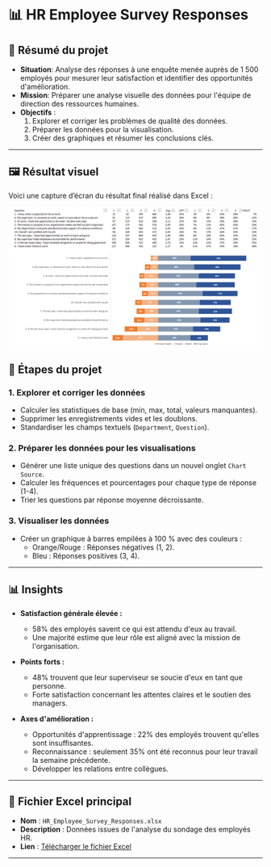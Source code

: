 # 📊 HR Employee Survey Responses

## 📝 Résumé du projet
- **Situation**: Analyse des réponses à une enquête menée auprès de 1 500 employés pour mesurer leur satisfaction et identifier des opportunités d'amélioration.  
- **Mission**: Préparer une analyse visuelle des données pour l'équipe de direction des ressources humaines.  
- **Objectifs** :
  1. Explorer et corriger les problèmes de qualité des données.
  2. Préparer les données pour la visualisation.
  3. Créer des graphiques et résumer les conclusions clés.

---
## 🖼 Résultat visuel
Voici une capture d’écran du résultat final réalisé dans Excel :

![Aperçu du tableau de bord HR Analysis](https://github.com/Arnaudl44/Excel-Projects/blob/main/HR%20Employee%20Survey%20Responses/images/Capture%20d%E2%80%99%C3%A9cran_HR_Employee_Survey_responses.png?raw=true)


## 📂 Étapes du projet

### 1. Explorer et corriger les données 
- Calculer les statistiques de base (min, max, total, valeurs manquantes).
- Supprimer les enregistrements vides et les doublons.
- Standardiser les champs textuels (`Department`, `Question`).

### 2. Préparer les données pour les visualisations
- Générer une liste unique des questions dans un nouvel onglet `Chart Source`.
- Calculer les fréquences et pourcentages pour chaque type de réponse (1-4).
- Trier les questions par réponse moyenne décroissante.

### 3. Visualiser les données
- Créer un graphique à barres empilées à 100 % avec des couleurs :
  - Orange/Rouge : Réponses négatives (1, 2).
  - Bleu : Réponses positives (3, 4).

---
## 📊 Insights

- **Satisfaction générale élevée :**
  - 58% des employés savent ce qui est attendu d'eux au travail.
  - Une majorité estime que leur rôle est aligné avec la mission de l'organisation.

- **Points forts :**
  - 48% trouvent que leur superviseur se soucie d'eux en tant que personne.
  - Forte satisfaction concernant les attentes claires et le soutien des managers.

- **Axes d'amélioration :**
  - Opportunités d'apprentissage : 22% des employés trouvent qu'elles sont insuffisantes.
  - Reconnaissance : seulement 35% ont été reconnus pour leur travail la semaine précédente.
  - Développer les relations entre collègues.

---
## 📄 Fichier Excel principal
- **Nom** : `HR_Employee_Survey_Responses.xlsx`
- **Description** : Données issues de l'analyse du sondage des employés HR.
- **Lien** : [Télécharger le fichier Excel](https://github.com/Arnaudl44/Excel-Projects/blob/main/HR%20Employee%20Survey%20Responses/files/HR%20Employee%20Survey%20Responses.xlsx)

---
